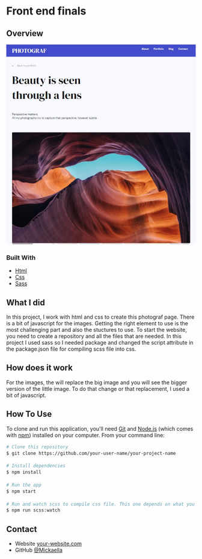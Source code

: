 # Front end finals

## Overview

![screenshot](./front_end_finals.jpg)

### Built With

-   [Html](https://html.com/)
-   [Css](https://w3.org/Style/CSS/Overview.en.html)
-   [Sass](https://sass-lang.com/)

## What I did

In this project, I work with html and css to create this photograf page. There is a bit of javascript for the images. Getting the right element to use is the most challenging part and also the stuctures to use. To start the website, you need to create a repository and all the files that are needed. In this project I used sass so I needed package and changed the script attribute in the package.json file for compiling scss file into css.

## How does it work

For the images, the will replace the big image and you will see the bigger version of the little image. To do that change or that replacement, I used a bit of javascript.

## How To Use

<!-- Example: -->

To clone and run this application, you'll need [Git](https://git-scm.com) and [Node.js](https://nodejs.org/en/download/) (which comes with [npm](http://npmjs.com)) installed on your computer. From your command line:

```bash
# Clone this repository
$ git clone https://github.com/your-user-name/your-project-name

# Install dependencies
$ npm install

# Run the app
$ npm start

# Run and watch scss to compile css file. This one depends on what you used in your script attribute in the package.json file.
$ npm run scss:watch
```

## Contact

-   Website [your-website.com](https://{your-web-site-link})
-   GitHub [@Mickaella](https://github.com/Mickaellah/front-end-finals)

